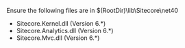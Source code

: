 Ensure the following files are in $(RootDir)\lib\Sitecore\net40

* Sitecore.Kernel.dll (Version 6.*)
* Sitecore.Analytics.dll (Version 6.*)
* Sitecore.Mvc.dll (Version 6.*)